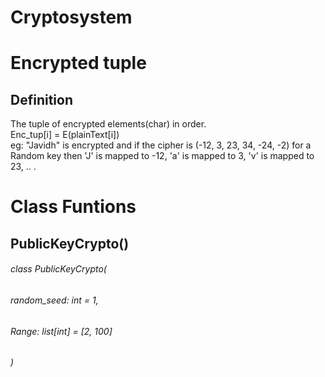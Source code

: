 # Cryptosystem
# Encrypted tuple
## Definition 
The tuple of encrypted elements(char) in order. <br />
Enc_tup[i] = E(plainText[i]) <br /> 
eg: "Javidh" is encrypted and if the cipher is (-12, 3, 23, 34, -24, -2) for a Random key then 'J' is mapped to -12, 'a' is mapped to 3, 'v' is mapped to 23, .. . 


# Class Funtions
## PublicKeyCrypto()
###### class PublicKeyCrypto( <br />
###### random_seed: int = 1, <br />
###### Range: list[int] = [2, 100] <br />
###### )